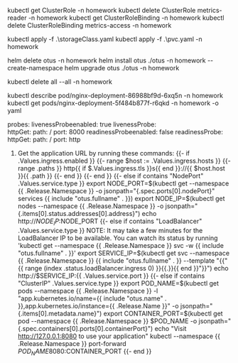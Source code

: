 kubectl get ClusterRole -n homework
kubectl delete ClusterRole metrics-reader -n homework
kubectl get ClusterRoleBinding -n homework
kubectl delete ClusterRoleBinding metrics-access -n homework

kubectl apply -f .\storageClass.yaml
kubectl apply -f .\pvc.yaml -n homework


helm delete otus -n homework
helm install otus ./otus -n homework --create-namespace
helm upgrade otus ./otus -n homework


kubectl delete all --all -n homework

kubectl describe pod/nginx-deployment-86988bf9d-6xq5n -n homework
kubectl get pods/nginx-deployment-5f484b877f-r6qkd -n homework -o yaml



probes:
  livenessProbeenabled: true
  livenessProbe:    
    httpGet:
      path: /
      port: 8000
  readinessProbeenabled: false
  readinessProbe:    
    httpGet:
      path: /
      port: http


1. Get the application URL by running these commands:
{{- if .Values.ingress.enabled }}
{{- range $host := .Values.ingress.hosts }}
  {{- range .paths }}
  http{{ if $.Values.ingress.tls }}s{{ end }}://{{ $host.host }}{{ .path }}
  {{- end }}
{{- end }}
{{- else if contains "NodePort" .Values.service.type }}
  export NODE_PORT=$(kubectl get --namespace {{ .Release.Namespace }} -o jsonpath="{.spec.ports[0].nodePort}" services {{ include "otus.fullname" . }})
  export NODE_IP=$(kubectl get nodes --namespace {{ .Release.Namespace }} -o jsonpath="{.items[0].status.addresses[0].address}")
  echo http://$NODE_IP:$NODE_PORT
{{- else if contains "LoadBalancer" .Values.service.type }}
     NOTE: It may take a few minutes for the LoadBalancer IP to be available.
           You can watch its status by running 'kubectl get --namespace {{ .Release.Namespace }} svc -w {{ include "otus.fullname" . }}'
  export SERVICE_IP=$(kubectl get svc --namespace {{ .Release.Namespace }} {{ include "otus.fullname" . }} --template "{{"{{ range (index .status.loadBalancer.ingress 0) }}{{.}}{{ end }}"}}")
  echo http://$SERVICE_IP:{{ .Values.service.port }}
{{- else if contains "ClusterIP" .Values.service.type }}
  export POD_NAME=$(kubectl get pods --namespace {{ .Release.Namespace }} -l "app.kubernetes.io/name={{ include "otus.name" . }},app.kubernetes.io/instance={{ .Release.Name }}" -o jsonpath="{.items[0].metadata.name}")
  export CONTAINER_PORT=$(kubectl get pod --namespace {{ .Release.Namespace }} $POD_NAME -o jsonpath="{.spec.containers[0].ports[0].containerPort}")
  echo "Visit http://127.0.0.1:8080 to use your application"
  kubectl --namespace {{ .Release.Namespace }} port-forward $POD_NAME 8080:$CONTAINER_PORT
{{- end }}